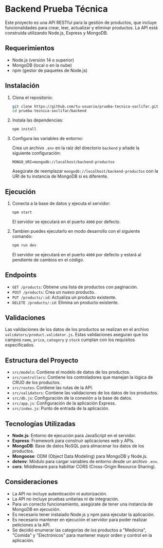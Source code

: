 # Backend Prueba Técnica

Este proyecto es una API RESTful para la gestión de productos, que incluye funcionalidades para crear, leer, actualizar y eliminar productos. La API está construida utilizando Node.js, Express y MongoDB.

## Requerimientos

- Node.js (versión 14 o superior)
- MongoDB (local o en la nube)
- npm (gestor de paquetes de Node.js)

## Instalación

1. Clona el repositorio:

   ```bash
   git clone https://github.com/tu-usuario/prueba-tecnica-soclifar.git
   cd prueba-tecnica-soclifar/backend
   ```

2. Instala las dependencias:

   ```bash
   npm install
   ```

3. Configura las variables de entorno:

   Crea un archivo `.env` en la raíz del directorio `backend` y añade la siguiente configuración:

   ```env
   MONGO_URI=mongodb://localhost/backend-productos
   ```

   Asegúrate de reemplazar `mongodb://localhost/backend-productos` con la URI de tu instancia de MongoDB si es diferente.

## Ejecución

1. Conecta a la base de datos y ejecuta el servidor:

   ```bash
   npm start
   ```

   El servidor se ejecutará en el puerto `4000` por defecto.

1. Tambien puedes ejecutarlo en modo desarrollo con el siguiente comando:

   ```bash
   npm run dev
   ```

   El servidor se ejecutará en el puerto `4000` por defecto y estará al pendiente de cambios en el código.

## Endpoints

- `GET /products`: Obtiene una lista de productos con paginación.
- `POST /products`: Crea un nuevo producto.
- `PUT /products/:id`: Actualiza un producto existente.
- `DELETE /products/:id`: Elimina un producto existente.

## Validaciones

Las validaciones de los datos de los productos se realizan en el archivo `validators/product.validator.js`. Estas validaciones aseguran que los campos `name`, `price`, `category` y `stock` cumplan con los requisitos especificados.

## Estructura del Proyecto

- `src/models`: Contiene el modelo de datos de los productos.
- `src/controllers`: Contiene los controladores que manejan la lógica de CRUD de los productos.
- `src/routes`: Contiene las rutas de la API.
- `src/validators`: Contiene las validaciones de los datos de los productos.
- `src/db.js`: Configuración de la conexión a la base de datos.
- `src/app.js`: Configuración de la aplicación Express.
- `src/index.js`: Punto de entrada de la aplicación.

## Tecnologías Utilizadas

- **Node.js**: Entorno de ejecución para JavaScript en el servidor.
- **Express**: Framework para construir aplicaciones web y APIs.
- **MongoDB**: Base de datos NoSQL para almacenar los datos de los productos.
- **Mongoose**: ODM (Object Data Modeling) para MongoDB y Node.js.
- **dotenv**: Módulo para cargar variables de entorno desde un archivo `.env`.
- **cors**: Middleware para habilitar CORS (Cross-Origin Resource Sharing).

## Consideraciones

- La API no incluye autenticación ni autorización.
- La API no incluye pruebas unitarias ni de integración.
- Para un correcto funcionamiento, asegúrate de tener una instancia de MongoDB en ejecución.
- Es necesario tener instalado Node.js y npm para ejecutar la aplicación.
- Es necesario mantener en ejecución el servidor para poder realizar peticiones a la API.
- Se decidió enumerar las categorías de los productos a "Medicina", "Comida" y "Electrónicos" para mantener mayor orden y control en la aplicación.
